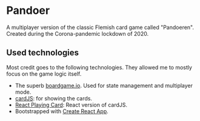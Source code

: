# Pandoer

A multiplayer version of the classic Flemish card game called "Pandoeren". Created during the Corona-pandemic lockdown
of 2020.

## Used technologies

Most credit goes to the following technologies. They allowed me to mostly focus on the game logic itself.

* The superb [boardgame.io](https://boardgame.io/). Used for state management and multiplayer mode.
* [cardJS](https://github.com/richardschneider/cardsJS): for showing the cards.
* [React Playing Card](https://github.com/wmaillard/react-playing-cards): React version of cardJS.
* Bootstrapped with [Create React App](https://github.com/facebook/create-react-app).
